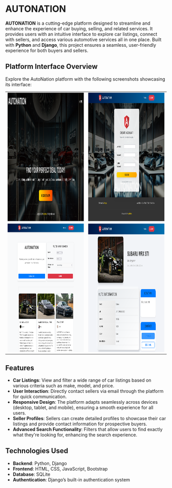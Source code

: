 # AUTONATION

**AUTONATION** is a cutting-edge platform designed to streamline and enhance the experience of car buying, selling, and related services. It provides users with an intuitive interface to explore car listings, connect with sellers, and access various automotive services all in one place. Built with **Python** and **Django**, this project ensures a seamless, user-friendly experience for both buyers and sellers.

## Platform Interface Overview

Explore the AutoNation platform with the following screenshots showcasing its interface:
<table align="center">
  <tr>
    <td><img src="previews/FireShot%20Capture%20003%20-%20AutoNation%20-%20127.0.0.1.png" alt="Screenshot 1" width="600" height="400"/></td>
    <td><img src="previews/FireShot%20Capture%20004%20-%20AutoNation%20-%20127.0.0.1.png" alt="Screenshot 2" width="600" height="400"/></td>
  </tr>
  <tr>
    <td><img src="previews/home.png" alt="Screenshot 3" width="600" height="400"/></td>
    <td><img src="previews/listing.png" alt="Screenshot 4" width="600" height="400"/></td>
  </tr>
</table>

## Features

- **Car Listings**: View and filter a wide range of car listings based on various criteria such as make, model, and price.
- **User Interaction**: Directly contact sellers via email through the platform for quick communication.
- **Responsive Design**: The platform adapts seamlessly across devices (desktop, tablet, and mobile), ensuring a smooth experience for all users.
- **Seller Profiles**: Sellers can create detailed profiles to showcase their car listings and provide contact information for prospective buyers.
- **Advanced Search Functionality**: Filters that allow users to find exactly what they're looking for, enhancing the search experience.

## Technologies Used

- **Backend**: Python, Django
- **Frontend**: HTML, CSS, JavaScript, Bootstrap
- **Database**: SQLite
- **Authentication**: Django’s built-in authentication system
  

